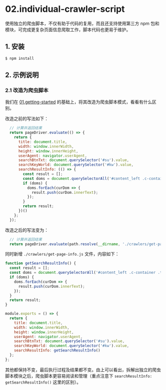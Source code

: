 # 02.individual-crawler-script

使用独立的爬虫脚本，不仅有助于代码的复用，而且还支持使用第三方 npm 包和模块，可完成更复杂页面信息爬取工作，脚本代码也更易于维护。

## 1. 安装

```bash
$ npm install
```

## 2. 示例说明

### 2.1 改造为爬虫脚本

我们在 [01.getting-started](../01.getting-started) 的基础上，将其改造为爬虫脚本模式，看看有什么区别。

改造之前的写法如下：

```js
  // 计算并返回结果
  return pageDriver.evaluate(() => {
    return {
      title: document.title,
      width: window.innerWidth,
      height: window.innerHeight,
      userAgent: navigator.userAgent,
      searchBtnTxt: document.querySelector('#su').value,
      searchKeyWorld: document.querySelector('#kw').value,
      searchResultInfo: (() => {
        const result = [];
        const doms = document.querySelectorAll('#content_left .c-container .t');
        if (doms) {
          doms.forEach(curDom => {
            result.push(curDom.innerText);
          });
        }
        return result;
      })()
    };
  });
```

改造之后的写法变为：

```js
  // 计算并返回结果
  return pageDriver.evaluate(path.resolve(__dirname, './crawlers/get-page-info.js'));
```

同时新增 `./crawlers/get-page-info.js` 文件，内容如下：

```js
function getSearchResultInfo() {
  const result = [];
  const doms = document.querySelectorAll('#content_left .c-container .t');
  if (doms) {
    doms.forEach(curDom => {
      result.push(curDom.innerText);
    });
  }
  return result;
}

module.exports = () => {
  return {
    title: document.title,
    width: window.innerWidth,
    height: window.innerHeight,
    userAgent: navigator.userAgent,
    searchBtnTxt: document.querySelector('#su').value,
    searchKeyWorld: document.querySelector('#kw').value,
    searchResultInfo: getSearchResultInfo()
  };
};
```

其他都保持不变，最后执行过程及结果都不变。由上可以看出，拆解出独立的爬虫脚本模块之后，爬虫脚本更容易阅读和管理（重点注意下 `searchResultInfo: getSearchResultInfo()` 这里的区别）。